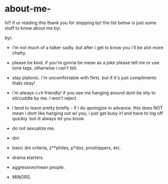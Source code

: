 # about-me-

hi!! if ur reading this thank you for stopping by! the list below is just some stuff to know about me byi.

byi:

- i'm not much of a talker sadly. but after i get to know you i'll be alot more chatty.
  
- please be kind. if you're gonna be mean as a joke please tell me or use tone tags, otherwise i can't tell.
  
- stay platonic. i'm uncomfortable with flirts. but if it's just compliments thats okay!
  
- i'm always c+h friendly! if you see me hanging around dont be shy to sit/cuddle by me. i won't reject.

- i tend to leave pretty briefly - if i do apologize in advance. this does NOT mean i dont like hanging out w/ you, i just get busy irl and have to log off quickly. but ill always let you know.

- do not sexualize me.

- dni:
  
- basic dni criteria, z**philes, p*dos, proshippers, etc.
- drama starters.
- aggressive/mean people.
- MINORS. 
